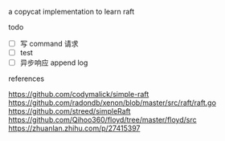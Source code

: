 a copycat implementation to learn raft

todo

- [ ] 写 command 请求
- [ ] test
- [ ] 异步响应 append log

references

https://github.com/codymalick/simple-raft
https://github.com/radondb/xenon/blob/master/src/raft/raft.go
https://github.com/streed/simpleRaft
https://github.com/Qihoo360/floyd/tree/master/floyd/src
https://zhuanlan.zhihu.com/p/27415397
